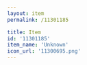 ```yaml
---
layout: item
permalink: /11301185

title: Item
id: '11301185'
item_name: 'Unknown'
icon_url: '11300695.png'
---
```

